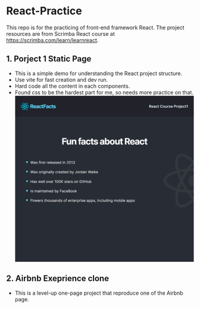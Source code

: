 # React-Practice
This repo is for the practicing of front-end framework React.
The project resources are from Scrimba React course at https://scrimba.com/learn/learnreact.

## 1. Porject 1 Static Page
+ This is a simple demo for understanding the React project structure.
+ Use vite for fast creation and dev run.
+ Hard code all the content in each components.
+ Found css to be the hardest part for me, so needs more practice on that.
![P1](/img/P1.png)

## 2. Airbnb Exeprience clone
+ This is a level-up one-page project that reproduce one of the Airbnb page.
